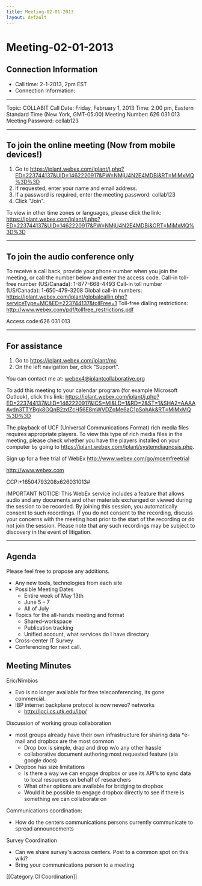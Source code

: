 ```yaml
---
title: Meeting-02-01-2013
layout: default
---
```

# Meeting-02-01-2013 

## Connection Information 

* Call time: 2-1-2013, 2pm EST
* Connection Information: 

---------------------
Topic: COLLABIT Call 
Date: Friday, February 1, 2013 
Time: 2:00 pm, Eastern Standard Time (New York, GMT-05:00) 
Meeting Number: 626 031 013 
Meeting Password: collab123 


------------------------------------------------------- 
To join the online meeting (Now from mobile devices!) 
------------------------------------------------------- 
1. Go to https://iplant.webex.com/iplant/j.php?ED=223744137&UID=1462220917&PW=NMjU4N2E4MDBi&RT=MiMxMQ%3D%3D 
2. If requested, enter your name and email address. 
3. If a password is required, enter the meeting password: collab123 
4. Click "Join". 

To view in other time zones or languages, please click the link: 
https://iplant.webex.com/iplant/j.php?ED=223744137&UID=1462220917&PW=NMjU4N2E4MDBi&ORT=MiMxMQ%3D%3D 

------------------------------------------------------- 
To join the audio conference only 
------------------------------------------------------- 
To receive a call back, provide your phone number when you join the meeting, or call the number below and enter the access code. 
Call-in toll-free number (US/Canada): 1-877-668-4493 
Call-in toll number (US/Canada): 1-650-479-3208 
Global call-in numbers: https://iplant.webex.com/iplant/globalcallin.php?serviceType=MC&ED=223744137&tollFree=1 
Toll-free dialing restrictions: http://www.webex.com/pdf/tollfree_restrictions.pdf 

Access code:626 031 013 

------------------------------------------------------- 
For assistance 
------------------------------------------------------- 
1. Go to https://iplant.webex.com/iplant/mc 
2. On the left navigation bar, click "Support". 

You can contact me at: 
webex4@iplantcollaborative.org 


To add this meeting to your calendar program (for example Microsoft Outlook), click this link: 
https://iplant.webex.com/iplant/j.php?ED=223744137&UID=1462220917&ICS=MI&LD=1&RD=2&ST=1&SHA2=AAAAAvdn3TTYBgk8GQnB2zdZcH56E8mWVDZqMe6aC1pSohAk&RT=MiMxMQ%3D%3D 

The playback of UCF (Universal Communications Format) rich media files requires appropriate players. To view this type of rich media files in the meeting, please check whether you have the players installed on your computer by going to https://iplant.webex.com/iplant/systemdiagnosis.php. 

Sign up for a free trial of WebEx 
http://www.webex.com/go/mcemfreetrial 

http://www.webex.com 

CCP:+16504793208x626031013# 

IMPORTANT NOTICE: This WebEx service includes a feature that allows audio and any documents and other materials exchanged or viewed during the session to be recorded. By joining this session, you automatically consent to such recordings. If you do not consent to the recording, discuss your concerns with the meeting host prior to the start of the recording or do not join the session. Please note that any such recordings may be subject to discovery in the event of litigation. 

-----------------------------------------------------------------------------------------------------------------------------------------------------------------------------------------------------------------------------------------------------------------------------------------------------------------------------------------------------------------------------------------------------------------------------------------------------------------------------------------------
## Agenda 
Please feel free to propose any additions.

* Any new tools, technologies from each site
* Possible Meeting Dates
  * Entire week of May 13th
  * June 5 – 7
  * All of July
* Topics for the all-hands meeting and format
  * Shared-workspace
  * Publication tracking
  * Unified account, what services do I have directory
* Cross-center IT Survey
* Conferencing for next call.

## Meeting Minutes

Eric/Nimbios

* Evo is no longer available for free teleconferencing, its gone commercial.
* IBP internet backplane protocol is now neveo? networks 
  * http://loci.cs.utk.edu/ibp/

Discussion of working group collaboration

* most groups already have their own infrastructure for sharing data
  *e-mail and dropbox are the most common
  * Drop box is simple, drap and drop w/o any other hassle
  * collaborative document authoring most requested feature (ala google docs)
* Dropbox has size limitations
  * Is there a way we can engage dropbox or use its API's to sync data to local resources on behalf of researchers
  * What other options are available for bridging to dropbox
  * Would it be possible to engage dropbox directly to see if there is something we can collaborate on

Communications coordination:

* How do the centers communications persons currently communicate to spread announcements

Survey Coordination

* Can we share survey's across centers. Post to a common spot on this wiki?
* Bring your communications person to a meeting

[[Category:CI Coordination]]
